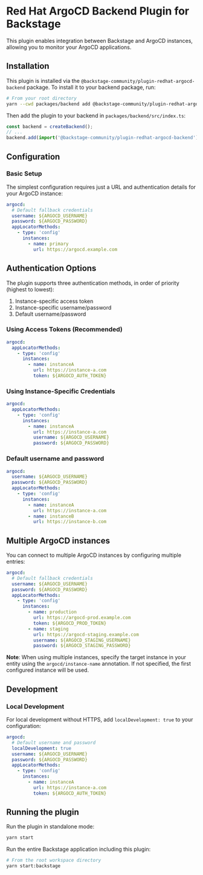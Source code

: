 # Red Hat ArgoCD Backend Plugin for Backstage

This plugin enables integration between Backstage and ArgoCD instances, allowing you to monitor your ArgoCD applications.

## Installation

This plugin is installed via the `@backstage-community/plugin-redhat-argocd-backend` package. To install it to your backend package, run:

```bash
# From your root directory
yarn --cwd packages/backend add @backstage-community/plugin-redhat-argocd-backend
```

Then add the plugin to your backend in `packages/backend/src/index.ts`:

```ts
const backend = createBackend();
// ...
backend.add(import('@backstage-community/plugin-redhat-argocd-backend'));
```

## Configuration

### Basic Setup

The simplest configuration requires just a URL and authentication details for your ArgoCD instance:

```yaml
argocd:
  # Default fallback credentials
  username: ${ARGOCD_USERNAME}
  password: ${ARGOCD_PASSWORD}
  appLocatorMethods:
    - type: 'config'
      instances:
        - name: primary
          url: https://argocd.example.com
```

## Authentication Options

The plugin supports three authentication methods, in order of priority (highest to lowest):

1. Instance-specific access token
2. Instance-specific username/password
3. Default username/password

### Using Access Tokens (Recommended)

```yaml
argocd:
  appLocatorMethods:
    - type: 'config'
      instances:
        - name: instanceA
          url: https://instance-a.com
          token: ${ARGOCD_AUTH_TOKEN}
```

### Using Instance-Specific Credentials

```yaml
argocd:
  appLocatorMethods:
    - type: 'config'
      instances:
        - name: instanceA
          url: https://instance-a.com
          username: ${ARGOCD_USERNAME}
          password: ${ARGOCD_PASSWORD}
```

### Default username and password

```yaml
argocd:
  username: ${ARGOCD_USERNAME}
  password: ${ARGOCD_PASSWORD}
  appLocatorMethods:
    - type: 'config'
      instances:
        - name: instanceA
          url: https://instance-a.com
        - name: instanceB
          url: https://instance-b.com
```

## Multiple ArgoCD instances

You can connect to multiple ArgoCD instances by configuring multiple entries:

```yaml
argocd:
  # Default fallback credentials
  username: ${ARGOCD_USERNAME}
  password: ${ARGOCD_PASSWORD}
  appLocatorMethods:
    - type: 'config'
      instances:
        - name: production
          url: https://argocd-prod.example.com
          token: ${ARGOCD_PROD_TOKEN}
        - name: staging
          url: https://argocd-staging.example.com
          username: ${ARGOCD_STAGING_USERNAME}
          password: ${ARGOCD_STAGING_PASSWORD}
```

**Note**: When using multiple instances, specify the target instance in your entity using the `argocd/instance-name` annotation. If not specified, the first configured instance will be used.

## Development

### Local Development

For local development without HTTPS, add `localDevelopment: true` to your configuration:

```yaml
argocd:
  # Default username and password
  localDevelopment: true
  username: ${ARGOCD_USERNAME}
  password: ${ARGOCD_PASSWORD}
  appLocatorMethods:
    - type: 'config'
      instances:
        - name: instanceA
          url: https://instance-a.com
          token: ${ARGOCD_AUTH_TOKEN}
```

## Running the plugin

Run the plugin in standalone mode:

```bash
yarn start
```

Run the entire Backstage application including this plugin:

```bash
# From the root workspace directory
yarn start:backstage
```
